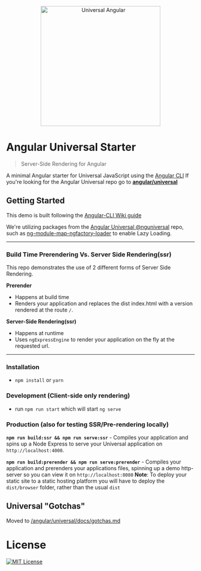 <p align="center">
  <img src="https://cloud.githubusercontent.com/assets/1016365/10639063/138338bc-7806-11e5-8057-d34c75f3cafc.png" alt="Universal Angular" height="320"/>
</p>

# Angular Universal Starter
> Server-Side Rendering for Angular

A minimal Angular starter for Universal JavaScript using the [Angular CLI](/angular/angular-cli)
If you're looking for the Angular Universal repo go to [**angular/universal**](/angular/universal)  

## Getting Started

This demo is built following the [Angular-CLI Wiki guide](/angular/angular-cli/wiki/stories-universal-rendering)

We're utilizing packages from the [Angular Universal @nguniversal](/angular/universal) repo, such as [ng-module-map-ngfactory-loader](/angular/universal/modules/module-map-ngfactory-loader) to enable Lazy Loading.

---

### Build Time Prerendering Vs. Server Side Rendering(ssr)
This repo demonstrates the use of 2 different forms of Server Side Rendering.

**Prerender** 
* Happens at build time
* Renders your application and replaces the dist index.html with a version rendered at the route `/`.

**Server-Side Rendering(ssr)**
* Happens at runtime
* Uses `ngExpressEngine` to render your application on the fly at the requested url.

---

### Installation
* `npm install` or `yarn`

### Development (Client-side only rendering)
* run `npm run start` which will start `ng serve`

### Production (also for testing SSR/Pre-rendering locally)
**`npm run build:ssr && npm run serve:ssr`** - Compiles your application and spins up a Node Express to serve your Universal application on `http://localhost:4000`.

**`npm run build:prerender && npm run serve:prerender`** - Compiles your application and prerenders your applications files, spinning up a demo http-server so you can view it on `http://localhost:8080`
**Note**: To deploy your static site to a static hosting platform you will have to deploy the `dist/browser` folder, rather than the usual `dist`


## Universal "Gotchas"
Moved to [/angular/universal/docs/gotchas.md](/angular/universal/blob/fabian/readme-logo/docs/gotchas.md)

# License
[![MIT License](https://img.shields.io/badge/license-MIT-blue.svg?style=flat)](/LICENSE)

